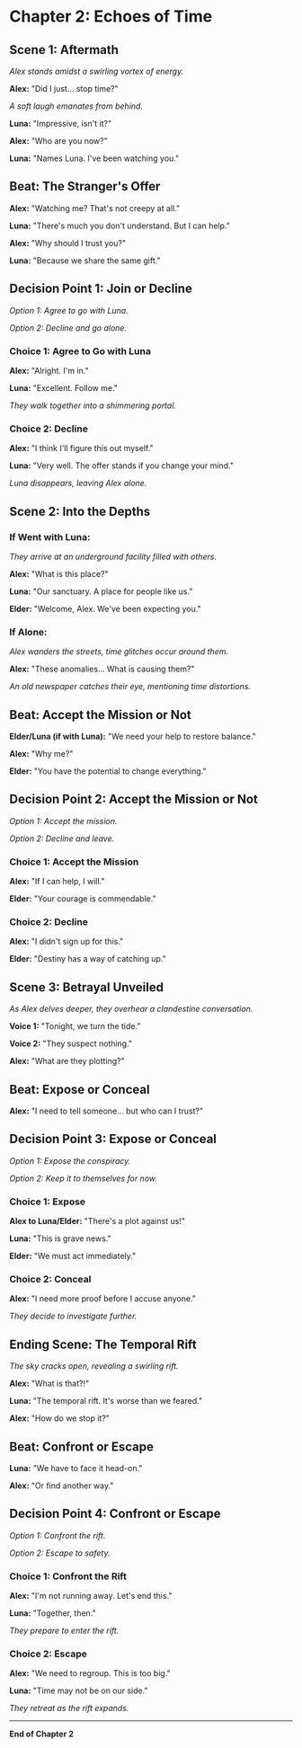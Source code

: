 # Chapter 2: Echoes of Time

## Scene 1: Aftermath

*Alex stands amidst a swirling vortex of energy.*

**Alex:** "Did I just... stop time?"

*A soft laugh emanates from behind.*

**Luna:** "Impressive, isn't it?"

**Alex:** "Who are you now?"

**Luna:** "Names Luna. I've been watching you."

## Beat: The Stranger's Offer

**Alex:** "Watching me? That's not creepy at all."

**Luna:** "There's much you don't understand. But I can help."

**Alex:** "Why should I trust you?"

**Luna:** "Because we share the same gift."

## Decision Point 1: Join or Decline

*Option 1: Agree to go with Luna.*

*Option 2: Decline and go alone.*

### Choice 1: Agree to Go with Luna

**Alex:** "Alright. I'm in."

**Luna:** "Excellent. Follow me."

*They walk together into a shimmering portal.*

### Choice 2: Decline

**Alex:** "I think I'll figure this out myself."

**Luna:** "Very well. The offer stands if you change your mind."

*Luna disappears, leaving Alex alone.*

## Scene 2: Into the Depths

### If Went with Luna:

*They arrive at an underground facility filled with others.*

**Alex:** "What is this place?"

**Luna:** "Our sanctuary. A place for people like us."

**Elder:** "Welcome, Alex. We've been expecting you."

### If Alone:

*Alex wanders the streets, time glitches occur around them.*

**Alex:** "These anomalies... What is causing them?"

*An old newspaper catches their eye, mentioning time distortions.*

## Beat: Accept the Mission or Not

**Elder/Luna (if with Luna):** "We need your help to restore balance."

**Alex:** "Why me?"

**Elder:** "You have the potential to change everything."

## Decision Point 2: Accept the Mission or Not

*Option 1: Accept the mission.*

*Option 2: Decline and leave.*

### Choice 1: Accept the Mission

**Alex:** "If I can help, I will."

**Elder:** "Your courage is commendable."

### Choice 2: Decline

**Alex:** "I didn't sign up for this."

**Elder:** "Destiny has a way of catching up."

## Scene 3: Betrayal Unveiled

*As Alex delves deeper, they overhear a clandestine conversation.*

**Voice 1:** "Tonight, we turn the tide."

**Voice 2:** "They suspect nothing."

**Alex:** "What are they plotting?"

## Beat: Expose or Conceal

**Alex:** "I need to tell someone... but who can I trust?"

## Decision Point 3: Expose or Conceal

*Option 1: Expose the conspiracy.*

*Option 2: Keep it to themselves for now.*

### Choice 1: Expose

**Alex to Luna/Elder:** "There's a plot against us!"

**Luna:** "This is grave news."

**Elder:** "We must act immediately."

### Choice 2: Conceal

**Alex:** "I need more proof before I accuse anyone."

*They decide to investigate further.*

## Ending Scene: The Temporal Rift

*The sky cracks open, revealing a swirling rift.*

**Alex:** "What is that?!"

**Luna:** "The temporal rift. It's worse than we feared."

**Alex:** "How do we stop it?"

## Beat: Confront or Escape

**Luna:** "We have to face it head-on."

**Alex:** "Or find another way."

## Decision Point 4: Confront or Escape

*Option 1: Confront the rift.*

*Option 2: Escape to safety.*

### Choice 1: Confront the Rift

**Alex:** "I'm not running away. Let's end this."

**Luna:** "Together, then."

*They prepare to enter the rift.*

### Choice 2: Escape

**Alex:** "We need to regroup. This is too big."

**Luna:** "Time may not be on our side."

*They retreat as the rift expands.*

---

**End of Chapter 2**
